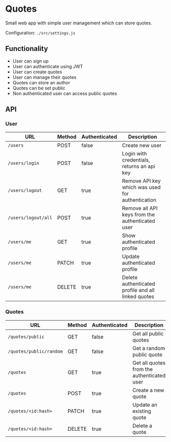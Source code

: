 # Quotes

Small web app with simple user management which can store quotes.

Configuration: ``./src/settings.js``

## Functionality

* User can sign up
* User can authenticate using JWT
* User can create quotes
* User can manage their quotes
* Quotes can store an author
* Quotes can be set public
* Non authenticated user can access public quotes

## API 

### User

URL  | Method | Authenticated | Description
--- | --- | --- | ---
``/users`` | POST | false | Create new user
``/users/login`` | POST | false | Login with credentials, returns an api key
``/users/logout`` | GET | true | Remove API key which was used for authentication
``/users/logout/all`` | POST | true | Remove all API keys from the authenticated user
``/users/me`` | GET | true | Show authenticated profile
``/users/me`` | PATCH | true | Update authenticated profile
``/users/me`` | DELETE | true | Delete authenticated profile and all linked quotes

### Quotes
URL | Method | Authenticated | Description
--- | --- | --- | ---
``/quotes/public`` | GET | false | Get all public quotes
``/quotes/public/random`` | GET | false | Get a random public quote
``/quotes`` | GET | true | Get all quotes from the authenticated user
``/quotes`` | POST | true | Create a new quote
``/quotes/<id:hash>`` | PATCH | true | Update an existing quote 
``/quotes/<id:hash>`` | DELETE | true | Delete a quote
